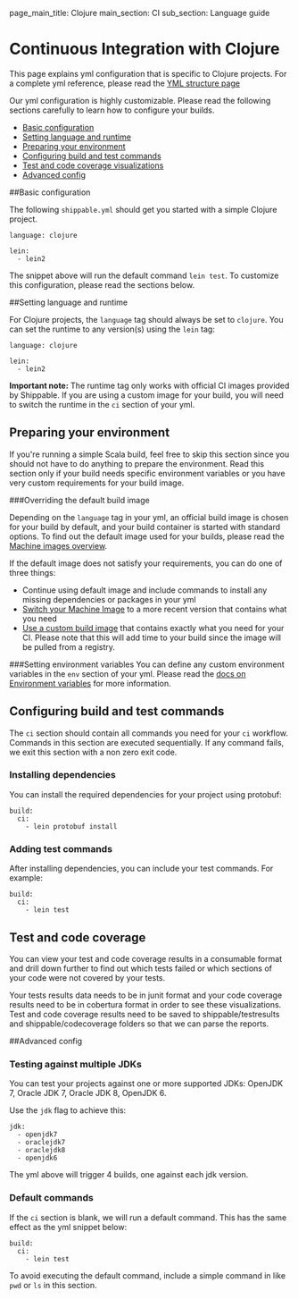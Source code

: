page_main_title: Clojure
main_section: CI
sub_section: Language guide

# Continuous Integration with Clojure
This page explains yml configuration that is specific to Clojure projects. For a complete yml reference, please read the [YML structure page](yml-structure/)

Our yml configuration is highly customizable. Please read the following sections carefully to learn how to
configure your builds.

-  [Basic configuration](#basic-clojure-config)
-  [Setting language and runtime](#language)
-  [Preparing your environment](#environment)
-  [Configuring build and test commands](#build-test)
-  [Test and code coverage visualizations](#test-coverage-reports)
-  [Advanced config](#advanced-config)

<a name="basic-clojure-config"></a>
##Basic configuration

The following `shippable.yml` should get you started with a simple Clojure project.

```
language: clojure

lein:
  - lein2
```

The snippet above will run the default command `lein test`. To customize this configuration, please read the sections below.

<a name="language"></a>
##Setting language and runtime

For Clojure projects, the `language` tag should always be set to `clojure`. You can set the runtime to any version(s) using the `lein` tag:

```
language: clojure

lein:
  - lein2
```

**Important note:** The runtime tag only works with official CI images provided by Shippable. If you are using a custom image for your build, you will need to switch the runtime in the `ci` section of your yml.

<a name="environment"></a>
## Preparing your environment

If you're running a simple Scala build, feel free to skip this section since you should not have to do anything to prepare the environment. Read this section only if your build needs specific environment variables or you have very custom requirements for your build image.

###Overriding the default build image

Depending on the `language` tag in your yml, an official build image is chosen for your build by default, and your build container is started with standard options. To find out the default image used for your builds, please read the [Machine images overview](../platform/tutorial/runtime/ami-overview/).

If the default image does not satisfy your requirements, you can do one of three things:

-  Continue using default image and include commands to install any missing dependencies or packages in your yml
-  [Switch your Machine Image](../ci/build-image/#changing-your-default-tag) to a more recent version that contains what you need
-  [Use a custom build image](../ci/custom-docker-image/) that contains exactly what you need for your CI. Please note that this will add time to your build since the image will be pulled from a registry.

###Setting environment variables
You can define any custom environment variables in the `env` section of your yml. Please read the [docs on Environment variables](env-vars/) for more information.

<a name="build-test"></a>
## Configuring build and test commands
The `ci` section should contain all commands you need for your `ci` workflow. Commands in this section are executed sequentially. If any command fails, we exit this section with a non zero exit code.

### Installing dependencies
You can install the required dependencies for your project using protobuf:

```
build:
  ci:
    - lein protobuf install
```


### Adding test commands
After installing dependencies, you can include your test commands. For example:  

```
build:
  ci:
    - lein test
```

<a name="test-coverage-reports"></a>
## Test and code coverage
You can view your test and code coverage results in a consumable format and drill down further to find out which tests failed or which sections of your code were not covered by your tests.

Your tests results data needs to be in junit format and your code coverage results need to be in cobertura format in order to see these visualizations. Test and code coverage results need to be saved to shippable/testresults and shippable/codecoverage folders so that we can parse the reports.

<a name="advanced-config"></a>
##Advanced config

### Testing against multiple JDKs
You can test your projects against one or more supported JDKs: OpenJDK 7, Oracle JDK 7, Oracle JDK 8, OpenJDK 6.

Use the `jdk` flag to achieve this:

```
jdk:
  - openjdk7
  - oraclejdk7
  - oraclejdk8
  - openjdk6
```
The yml above will trigger 4 builds, one against each jdk version.


### Default commands

If the `ci` section is blank, we will run a default command. This has the same effect as the yml snippet below:

```
build:
  ci:
    - lein test
```

To avoid executing the default command, include a simple command in like `pwd` or `ls` in this section.
